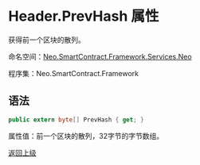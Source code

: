 # Header.PrevHash 属性

获得前一个区块的散列。

命名空间：[Neo.SmartContract.Framework.Services.Neo](../../neo.md)

程序集：Neo.SmartContract.Framework

## 语法

```c#
public extern byte[] PrevHash { get; }
```

属性值：前一个区块的散列，32字节的字节数组。



[返回上级](../Header.md)